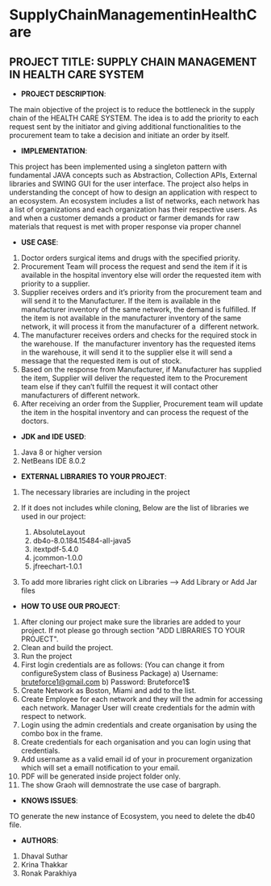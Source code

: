 # SupplyChainManagementinHealthCare

## PROJECT TITLE: SUPPLY CHAIN MANAGEMENT IN HEALTH CARE SYSTEM

* **PROJECT DESCRIPTION**:

The main objective of the project is to reduce the bottleneck in the supply chain of the HEALTH CARE SYSTEM. The idea is to add the priority to each request sent by the initiator and giving additional functionalities to the procurement team to take a decision and initiate an order by itself. 

* **IMPLEMENTATION**:

This project has been implemented using a singleton pattern with fundamental JAVA concepts such as Abstraction, Collection APIs, External libraries and SWING GUI for the user interface. 
The project also helps in understanding the concept of how to design an application with respect to an ecosystem. An ecosystem includes a list of networks, each network has a list of organizations and each organization has their respective users.
As and when a customer demands a product or farmer demands for raw materials that request is met with proper response via proper channel

* **USE CASE**:

1. Doctor orders surgical items and drugs with the specified priority.
2. Procurement Team will process the request and send the item if it is available in the hospital inventory else will order the requested item with priority to a supplier. 
3. Supplier receives orders and it’s priority from the procurement team and will send it to the Manufacturer. If the item is available in the manufacturer inventory of the same network, the demand is fulfilled. If the item is not available in the manufacturer inventory of the same network, it will process it from the manufacturer of a  different network. 
4. The manufacturer receives orders and checks for the required stock in the warehouse. If  the manufacturer inventory has the requested items in the warehouse, it will send it to the supplier else it will send a message that the requested item is out of stock.
5. Based on the response from Manufacturer, if Manufacturer has supplied the item, Supplier will deliver the requested item to the Procurement team else if they can’t fulfill the request it will contact other manufacturers of different network.
6. After receiving an order from the Supplier, Procurement team will update the item in the hospital inventory and can process the request of the doctors.

* **JDK and IDE USED**:

1. Java 8 or higher version
2. NetBeans IDE 8.0.2

* **EXTERNAL LIBRARIES TO YOUR PROJECT**:

1. The necessary libraries are including in the project 

2. If it does not includes while cloning, Below are the list of libraries we used in our project:
	1. AbsoluteLayout
	2. db4o-8.0.184.15484-all-java5
	3. itextpdf-5.4.0
	4. jcommon-1.0.0    
	5. jfreechart-1.0.1

3. To add more libraries right click on Libraries --> Add Library or Add Jar files

* **HOW TO USE OUR PROJECT**:

1. After cloning our project make sure the libraries are added to your project. If not please go through section "ADD LIBRARIES TO YOUR PROJECT".
2. Clean and build the project.
3. Run the project
4. First login credentials are as follows: (You can change it from configureSystem class of Business Package) 
	a) Username: bruteforce1@gmail.com
	b) Password: Bruteforce1$
5. Create Network as Boston, Miami and add to the list.
6. Create Employee for each network and they will the admin for accessing each network. Manager User will create credentials for the admin with respect to network.
7. Login using the admin credentials and create organisation by using the combo box in the frame.
8. Create credentials for each organisation and you can login using that credentials.
9. Add username as a valid email id of your in procurement organization which will set a emaill notification to your email. 
10. PDF will be generated inside project folder only.
11. The show Graoh will demnostrate the use case of bargraph.  

* **KNOWS ISSUES**:

TO generate the new instance of Ecosystem, you need to delete the db40 file.


* **AUTHORS**:

1. Dhaval Suthar 
2. Krina Thakkar
3. Ronak Parakhiya
